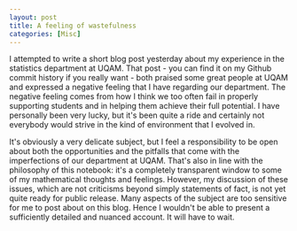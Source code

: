 ```yaml
---
layout: post
title: A feeling of wastefulness
categories: [Misc]
---
```


I attempted to write a short blog post yesterday about my experience in the statistics department at UQAM. That post - you can find it on my Github commit history if you really want - both praised some great people at UQAM and expressed a negative feeling that I have regarding our department. The negative feeling comes from how I think we too often fail in properly supporting students and in helping them achieve their full potential. I have personally been very lucky, but it's been quite a ride and certainly not everybody would strive in the kind of environment that I evolved in.

<!--more-->

It's obviously a very delicate subject, but I feel a responsibility to be open about both the opportunities and the pitfalls that come with the imperfections of our department at UQAM. That's also in line with the philosophy of this notebook: it's a completely transparent window to some of my mathematical thoughts and feelings. However, my discussion of these issues, which are not criticisms beyond simply statements of fact, is not yet quite ready for public release. Many aspects of the subject are too sensitive for me to post about on this blog. Hence I wouldn't be able to present a sufficiently detailed and nuanced account. It will have to wait.